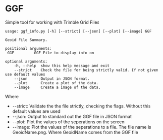 # GGF
 Simple tool for working with Trimble Grid Files
 
	usage: ggf_info.py [-h] [--strict] [--json] [--plot] [--image] GGF

	Geoid File Summary.

	positional arguments:
	 GGF         GGF File to display info on

	optional arguments:
		-h, --help  show this help message and exit
		--strict    Check the file for being strictly valid. If not given use default values
		--json      Output in JSON format.
		--plot      Create a plot of the data.
		--image     Create a image of the data.
		
Where 

- --strict: Validate the the file strictly, checking the flags. Without this default values are used
-  --json: Output to standard out the GGF file in JSON format
-  --plot: Plot the values of the seperations on the screen
- --image: Plot the values of the seperations to a file. The file name is GeoidName.png. Where GeoidName comes from the GGF file